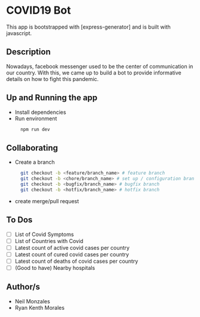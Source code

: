# COVID19 Bot

This app is bootstrapped with [express-generator] and is built with javascript.

## Description
Nowadays, facebook messenger used to be the center of communication in our country. With this, we came up to build a bot to provide informative details on how to fight this pandemic. 

## Up and Running the app
- Install dependencies
- Run environment
  ```bash
    npm run dev
  ```

## Collaborating
- Create a branch
  ```bash
    git checkout -b <feature/branch_name> # feature branch
    git checkout -b <chore/branch_name> # set up / configuration branch
    git checkout -b <bugfix/branch_name> # bugfix branch
    git checkout -b <hotfix/branch_name> # hotfix branch
  ```
- create merge/pull request

## To Dos
- [ ] List of Covid Symptoms
- [ ] List of Countries with Covid
- [ ] Latest count of active covid cases per country
- [ ] Latest count of cured covid cases per country
- [ ] Latest count of deaths of covid cases per country
- [ ] (Good to have) Nearby hospitals

## Author/s
- Neil Monzales
- Ryan Kenth Morales
